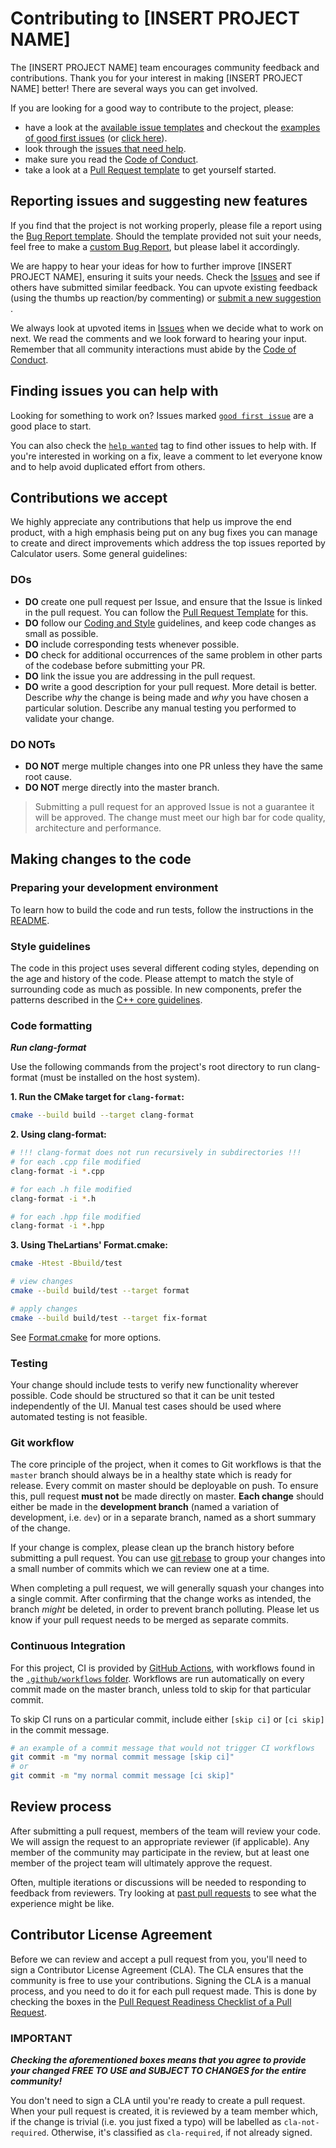 # Contributing to [INSERT PROJECT NAME]

The [INSERT PROJECT NAME] team encourages community feedback and contributions. Thank you for your interest in
making [INSERT PROJECT NAME] better! There are several ways you can get involved.

If you are looking for a good way to contribute to the project, please:
  * have a look at the [available issue templates](https://github.com/filipdutescu/modern-cpp-template/issues/new/choose) and checkout the [examples of good first issues](https://github.com/filipdutescu/modern-cpp-template/contribute) (or [click here](https://github.com/filipdutescu/modern-cpp-template/labels/good%20first%20issue)).
  * look through the [issues that need help](https://github.com/filipdutescu/modern-cpp-template/labels/help%20wanted).
  * make sure you read the [Code of Conduct](CODE_OF_CONDUCT.md).
  * take a look at a [Pull Request template](PULL_REQUEST_TEMPLATE.md) to get yourself started.

## Reporting issues and suggesting new features

If you find that the project is not working properly, please file a report using the [Bug Report template](https://github.com/filipdutescu/modern-cpp-template/issues/new?assignees=&labels=bug&template=bug_report.md&title=[BUG]).
Should the template provided not suit your needs, feel free to make a [custom Bug Report](https://github.com/filipdutescu/modern-cpp-template/issues/new/choose), but please label it accordingly. 

We are happy to hear your ideas for how to further improve [INSERT PROJECT NAME], ensuring it suits your needs. Check the [Issues](https://github.com/filipdutescu/modern-cpp-template/issues) and see if others have submitted similar feedback. You can upvote existing feedback (using the thumbs up reaction/by commenting) or [submit a new suggestion](https://github.com/filipdutescu/modern-cpp-template/labels/feature) .

We always look at upvoted items in [Issues](https://github.com/filipdutescu/modern-cpp-template/issues) when we decide what to work on next. We read the comments and we look forward to hearing your input. Remember that all community interactions must abide by the [Code of Conduct](CODE_OF_CONDUCT.md).

## Finding issues you can help with

Looking for something to work on?
Issues marked [``good first issue``](https://github.com/filipdutescu/modern-cpp-template/labels/good%20first%20issue) are a good place to start.

You can also check the [``help wanted``](https://github.com/filipdutescu/modern-cpp-template/labels/help%20wanted) tag to find other issues to help with. If you're interested in working on a fix, leave a comment to let everyone know and to help avoid duplicated effort from others.

## Contributions we accept

We highly appreciate any contributions that help us improve the end product, with a high emphasis being put on any bug fixes you can manage to create and direct improvements which address the top issues reported by Calculator users. Some general guidelines:

### DOs

* **DO** create one pull request per Issue, and ensure that the Issue is linked in the pull request. You can follow the [Pull Request Template](PULL_REQUEST_TEMPLATE.md) for this.
* **DO** follow our [Coding and Style](#style-guidelines) guidelines, and keep code changes as small as possible.
* **DO** include corresponding tests whenever possible.
* **DO** check for additional occurrences of the same problem in other parts of the codebase before submitting your PR.
* **DO** link the issue you are addressing in the pull request.
* **DO** write a good description for your pull request. More detail is better. Describe *why* the change is being made and *why* you have chosen a particular solution. Describe any manual testing you performed to validate your change.

### DO NOTs

* **DO NOT** merge multiple changes into one PR unless they have the same root cause.
* **DO NOT** merge directly into the master branch.

> Submitting a pull request for an approved Issue is not a guarantee it will be approved.
> The change must meet our high bar for code quality, architecture and performance.

## Making changes to the code

### Preparing your development environment

To learn how to build the code and run tests, follow the instructions in the [README](README.md).

### Style guidelines

The code in this project uses several different coding styles, depending on the age and history of the code. Please attempt to match the style of surrounding code as much as possible. In new components, prefer the patterns described in the [C++ core guidelines](https://isocpp.github.io/CppCoreGuidelines/CppCoreGuidelines).

### Code formatting

***Run clang-format***

Use the following commands from the project's root directory to run clang-format (must be installed on the host system).

**1. Run the CMake target for `clang-format`:**
````bash
cmake --build build --target clang-format
````

**2. Using clang-format:**
````bash
# !!! clang-format does not run recursively in subdirectories !!!
# for each .cpp file modified
clang-format -i *.cpp

# for each .h file modified
clang-format -i *.h

# for each .hpp file modified
clang-format -i *.hpp
````

**3. Using TheLartians' Format.cmake:**
````bash
cmake -Htest -Bbuild/test

# view changes
cmake --build build/test --target format

# apply changes
cmake --build build/test --target fix-format
````

See [Format.cmake](https://github.com/TheLartians/Format.cmake) for more options.

### Testing

Your change should include tests to verify new functionality wherever possible. Code should be structured so that it can be unit tested independently of the UI. Manual test cases should be used where automated testing is not feasible.

### Git workflow

The core principle of the project, when it comes to Git workflows is that the `master` branch should always be in a healthy state which is ready for release. Every commit on master should be deployable on push. To ensure this, pull request **must not** be made directly on master. **Each change** should either be made in the **development branch** (named a variation of development, i.e. `dev`) or in a separate branch, named as a short summary of the change. 

If your change is complex, please clean up the branch history before submitting a pull request. You can use [git rebase](https://git-scm.com/book/en/v2/Git-Branching-Rebasing) to group your changes into a small number of commits which we can review one at a time.

When completing a pull request, we will generally squash your changes into a single commit. After confirming that the change works as intended, the branch *might* be deleted, in order to prevent branch polluting. Please let us know if your pull request needs to be merged as separate commits.

### Continuous Integration

For this project, CI is provided by [GitHub Actions](https://github.com/features/actions), with workflows found in the [`.github/workflows` folder](.github/workflows). Workflows are run automatically on every commit made on the master branch, unless told to skip for that particular commit. 

To skip CI runs on a particular commit, include either `[skip ci]` or `[ci skip]` in the commit message.
````bash
# an example of a commit message that would not trigger CI workflows
git commit -m "my normal commit message [skip ci]"
# or
git commit -m "my normal commit message [ci skip]"
````

## Review process

After submitting a pull request, members of the team will review your code. We will assign the request to an appropriate reviewer (if applicable). Any member of the community may participate in the review, but at least one member of the project team will ultimately approve the request.

Often, multiple iterations or discussions will be needed to responding to feedback from reviewers. Try looking at [past pull requests](https://github.com/filipdutescu/modern-cpp-template/pulls?q=is%3Apr+is%3Aclosed) to see what the experience might be like.

## Contributor License Agreement

Before we can review and accept a pull request from you, you'll need to sign a Contributor License Agreement (CLA). The CLA ensures that the community is free to use your contributions. Signing the CLA is a manual process, and you need to do it for each pull request made. This is done by checking the boxes in the [Pull Request Readiness Checklist of a Pull Request](PULL_REQUEST_TEMPLATE.md#Pull-Request-Readiness-Checklist). 

### IMPORTANT
***Checking the aforementioned boxes means that you agree to provide your changed FREE TO USE and SUBJECT TO CHANGES for the entire community!***

You don't need to sign a CLA until you're ready to create a pull request. When your pull request is created, it is reviewed by a team member which, if the change is trivial (i.e. you just fixed a typo) will be labelled as `cla-not-required`. Otherwise, it's classified as `cla-required`, if not already signed.
